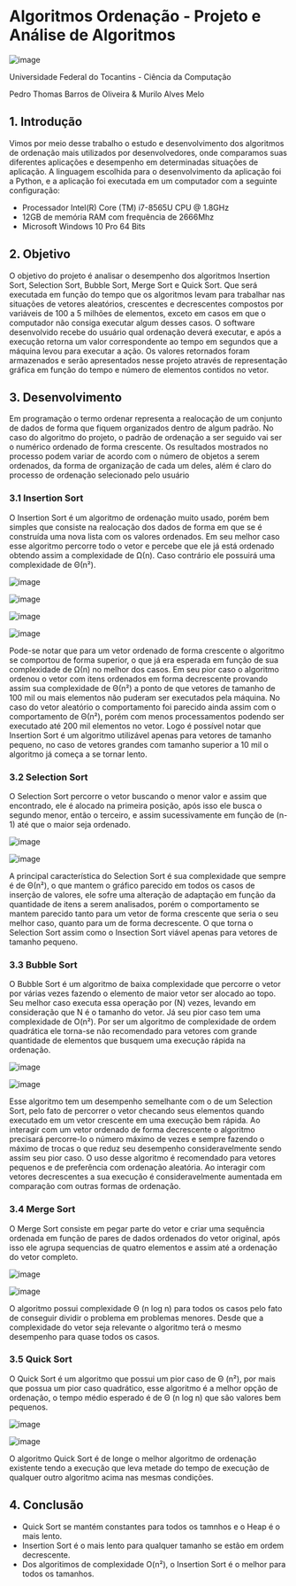 
# Algoritmos Ordenação - Projeto e Análise de Algoritmos

![image](https://user-images.githubusercontent.com/83835393/171540760-42181cb2-0cc5-4cf6-8da5-b96232ac1dac.png)

Universidade Federal do Tocantins - Ciência da Computação

Pedro Thomas Barros de Oliveira & Murilo Alves Melo


## 1. Introdução

Vimos por meio desse trabalho o estudo e desenvolvimento dos algoritmos de ordenação mais utilizados por desenvolvedores, onde comparamos suas diferentes aplicações e desempenho em determinadas situações de aplicação.
A linguagem escolhida para o desenvolvimento da aplicação foi a Python, e a aplicação foi executada em um computador com a seguinte configuração:

- Processador Intel(R) Core (TM) i7-8565U CPU @ 1.8GHz
- 12GB de memória RAM com frequência de 2666Mhz
- Microsoft Windows 10 Pro 64 Bits
    
## 2. Objetivo
O objetivo do projeto é analisar o desempenho dos algoritmos 
Insertion Sort, Selection Sort,
Bubble Sort, Merge Sort e Quick Sort. 
Que será executada em função do tempo que os algoritmos levam para trabalhar nas situações de vetores aleatórios, crescentes e decrescentes compostos por variáveis de 100 a 5 milhões de elementos, exceto em casos em que o computador não consiga executar algum desses casos.
O software desenvolvido recebe do usuário qual ordenação deverá executar, e após a execução retorna um valor correspondente ao tempo em segundos que a máquina levou para executar a ação. Os valores retornados foram armazenados e serão apresentados nesse projeto através de representação gráfica em função do tempo e número de elementos contidos no vetor.


## 3. Desenvolvimento

Em programação o termo ordenar representa a realocação de um conjunto de dados de forma que fiquem organizados dentro de algum padrão. No caso do algoritmo do projeto, o padrão de ordenação a ser seguido vai ser o numérico ordenado de forma crescente.
Os resultados mostrados no processo podem variar de acordo com o número de objetos a serem ordenados, da forma de organização de cada um deles, além é claro do processo de ordenação selecionado pelo usuário

### 3.1 Insertion Sort

O Insertion Sort é um algoritmo de ordenação muito usado, porém bem simples que consiste na realocação dos dados de forma em que se é construída uma nova lista com os valores ordenados. Em seu melhor caso esse algoritmo percorre todo o vetor e percebe que ele já está ordenado obtendo assim a complexidade de Ω(n). Caso contrário ele possuirá uma complexidade de Θ(n²).

![image](https://user-images.githubusercontent.com/83835393/171542592-c7fd0a79-1ce2-4a27-b817-a794bbfa9a01.png)

![image](https://user-images.githubusercontent.com/83835393/171542756-891bdc95-b532-4629-ae47-1a79eeb80bb4.png)

![image](https://user-images.githubusercontent.com/83835393/171542777-26a83c5a-773a-43fe-9596-13708a3319b8.png)

![image](https://user-images.githubusercontent.com/83835393/171542802-e5285133-4476-46aa-a9e6-fe7edf94f713.png)

Pode-se notar que para um vetor ordenado de forma crescente o algoritmo se comportou de forma superior, o que já era esperada em função de sua complexidade de Ω(n) no melhor dos casos.
Em seu pior caso o algoritmo ordenou o vetor com itens ordenados em forma decrescente provando assim sua complexidade de Θ(n²) a ponto de que vetores de tamanho de 100 mil ou mais elementos não puderam ser executados pela máquina.
No caso do vetor aleatório o comportamento foi parecido ainda assim com o comportamento de Θ(n²), porém com menos processamentos podendo ser executado até 200 mil elementos no vetor. 
Logo é possível notar que Insertion Sort é um algoritmo utilizável apenas para vetores de tamanho pequeno, no caso de vetores grandes com tamanho superior a 10 mil o algoritmo já começa a se tornar lento.

### 3.2  Selection Sort

O Selection Sort percorre o vetor buscando o menor valor e assim que encontrado, ele é alocado na primeira posição, após isso ele busca o segundo menor, então o terceiro, e assim sucessivamente em função de (n-1) até que o maior seja ordenado.

![image](https://user-images.githubusercontent.com/83835393/171542880-db5e05cd-0502-4f95-9303-d8a3f0e9b3ec.png)

![image](https://user-images.githubusercontent.com/83835393/171542919-b722f6b3-d40b-4b6b-b958-6ce05fedf78a.png)

A principal característica do Selection Sort é sua complexidade que sempre é de Θ(n²), o que mantem o gráfico parecido em todos os casos de inserção de valores, ele sofre uma alteração de adaptação em função da quantidade de itens a serem analisados, porém o comportamento se mantem parecido tanto para um vetor de forma crescente que seria o seu melhor caso, quanto para um de forma decrescente. O que torna o Selection Sort assim como o Insection Sort viável apenas para vetores de tamanho pequeno. 

### 3.3  Bubble Sort

O Bubble Sort é um algoritmo de baixa complexidade que percorre o vetor por várias vezes fazendo o elemento de maior vetor ser alocado ao topo.
Seu melhor caso executa essa operação por (N) vezes, levando em consideração que N é o tamanho do vetor. Já seu pior caso tem uma complexidade de O(n²). 
Por ser um algoritmo de complexidade de ordem quadrática ele torna-se não recomendado para vetores com grande quantidade de elementos que busquem uma execução rápida na ordenação.

![image](https://user-images.githubusercontent.com/83835393/171543007-b5f576ba-fd9b-4fe4-998d-41dc27fcb381.png)

![image](https://user-images.githubusercontent.com/83835393/171543061-bb1ed36c-f22c-474e-b44d-2f4d6ba900e8.png)

Esse algoritmo tem um desempenho semelhante com o de um Selection Sort, pelo fato de percorrer o vetor checando seus elementos quando executado em um vetor crescente em uma execução bem rápida.
Ao interagir com um vetor ordenado de forma decrescente o algoritmo precisará percorre-lo o número máximo de vezes e sempre fazendo o máximo de trocas o que reduz seu desempenho consideravelmente sendo assim seu pior caso.
O uso desse algoritmo é recomendado para vetores pequenos e de preferência com ordenação aleatória. Ao interagir com vetores decrescentes a sua execução é consideravelmente aumentada em comparação com outras formas de ordenação.

### 3.4  Merge Sort

O Merge Sort consiste em pegar parte do vetor e criar uma sequência ordenada em função de pares de dados ordenados do vetor original, após isso ele agrupa sequencias de quatro elementos e assim até a ordenação do vetor completo. 

![image](https://user-images.githubusercontent.com/83835393/171543172-afdb8392-05af-4661-93b4-94258c95e41b.png)

![image](https://user-images.githubusercontent.com/83835393/171543190-ab706e3d-ae3c-4dc6-bb30-4c599cbb80e7.png)

O algoritmo possui complexidade Θ (n log n) para todos os casos pelo fato de conseguir dividir o problema em problemas menores. Desde que a complexidade do vetor seja relevante o algoritmo terá o mesmo desempenho para quase todos os casos.

### 3.5  Quick Sort

O Quick Sort é um algoritmo que possui um pior caso de Θ (n²), por mais que possua um pior caso quadrático, esse algoritmo é a melhor opção de ordenação, o tempo médio esperado é de Θ (n log n) que são valores bem pequenos.

![image](https://user-images.githubusercontent.com/83835393/171543238-8bd2e115-3a7c-4792-9884-fdb584dff8d9.png)

![image](https://user-images.githubusercontent.com/83835393/171543250-36c60f14-3186-4dd4-809d-4b40c9287f9a.png)

O algoritmo Quick Sort é de longe o melhor algoritmo de ordenação existente tendo a execução que leva metade do tempo de execução de qualquer outro algoritmo acima nas mesmas condições.

## 4. Conclusão

- Quick Sort se mantém constantes para todos os tamnhos e o Heap é o mais lento.
- Insertion Sort é o mais lento para qualquer tamanho se estão em ordem decrescente.
- Dos algoritimos de complexidade O(n²), o Insertion Sort é o melhor para todos os tamanhos.

